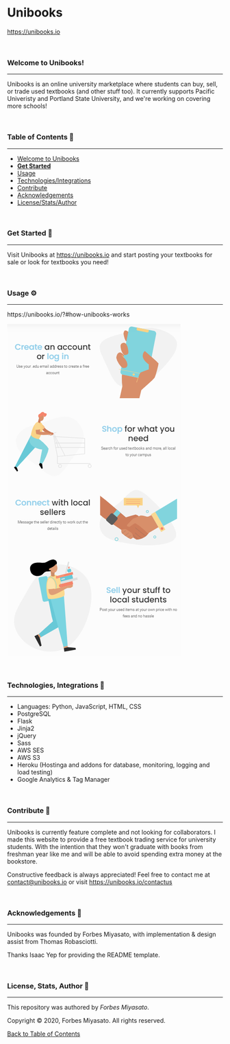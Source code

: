 # Unibooks

https://unibooks.io

<br />

### Welcome to Unibooks!
<hr>

Unibooks is an online university marketplace where students can buy, sell, or trade used textbooks (and other stuff too). It currently supports Pacific Univeristy and Portland State University, and we're working on covering more schools!


<br />

### Table of Contents <g-emoji class="g-emoji" alias="book" fallback-src="https://github.githubassets.com/images/icons/emoji/unicode/1f4d6.png">📖</g-emoji>
<hr>

  - [Welcome to Unibooks](#welcome-to-unibooks)
  - [**Get Started**](#get-started-)
  - [Usage](#usage-)
  - [Technologies/Integrations](#technologies-integrations-)
  - [Contribute](#contribute-)
  - [Acknowledgements](#acknowledgements-)
  - [License/Stats/Author](#license-stats-author-)

<br />

### Get Started <g-emoji class="g-emoji" alias="rocket" fallback-src="https://github.githubassets.com/images/icons/emoji/unicode/1f680.png">🚀</g-emoji>
<hr>

Visit Unibooks at https://unibooks.io and start posting your textbooks for sale or look for textbooks you need!

<br />

### Usage <g-emoji class="g-emoji" alias="gear" fallback-src="https://github.githubassets.com/images/icons/emoji/unicode/2699.png">⚙</g-emoji>
<hr>
https://unibooks.io/?#how-unibooks-works


![Unibooks_Usage](unibooks_usage.png)

<br />

### Technologies, Integrations <g-emoji class="g-emoji" alias="toolbox" fallback-src="https://github.githubassets.com/images/icons/emoji/unicode/1f9f0.png">🧰</g-emoji>
<hr>

  - Languages: Python, JavaScript, HTML, CSS
  - PostgreSQL
  - Flask
  - Jinja2
  - jQuery
  - Sass
  - AWS SES
  - AWS S3
  - Heroku (Hostinga and addons for database, monitoring, logging and load testing)
  - Google Analytics & Tag Manager
  
<br />

### Contribute <g-emoji class="g-emoji" alias="handshake" fallback-src="https://github.githubassets.com/images/icons/emoji/unicode/1f91d.png">🤝</g-emoji>
<hr>

Unibooks is currently feature complete and not looking for collaborators. I made this website to provide a free textbook trading service for university students. With the intention that they won't graduate with books from freshman year like me and will be able to avoid spending extra money at the bookstore.

Constructive feedback is always appreciated! Feel free to contact me at contact@unibooks.io or visit https://unibooks.io/contactus

<br />

### Acknowledgements <g-emoji class="g-emoji" alias="blue_heart" fallback-src="https://github.githubassets.com/images/icons/emoji/unicode/1f499.png">💙</g-emoji>
<hr>

Unibooks was founded by Forbes Miyasato, with implementation & design assist from Thomas Robasciotti.

Thanks Isaac Yep for providing the README template.

<br />

### License, Stats, Author <g-emoji class="g-emoji" alias="scroll" fallback-src="https://github.githubassets.com/images/icons/emoji/unicode/1f4dc.png">📜</g-emoji>
<hr>
<!-- badge cluster -->

This repository was authored by *Forbes Miyasato*.

Copyright © 2020, Forbes Miyasato. All rights reserved.

[Back to Table of Contents](#table-of-contents-)

<br /><br /><br /><br /><br /><br /><br />
